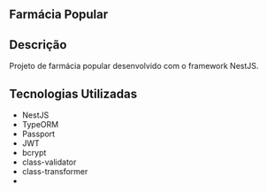 ## Farmácia Popular

## Descrição

Projeto de farmácia popular desenvolvido com o framework NestJS.

## Tecnologias Utilizadas

- NestJS
- TypeORM
- Passport
- JWT
- bcrypt
- class-validator
- class-transformer
-
